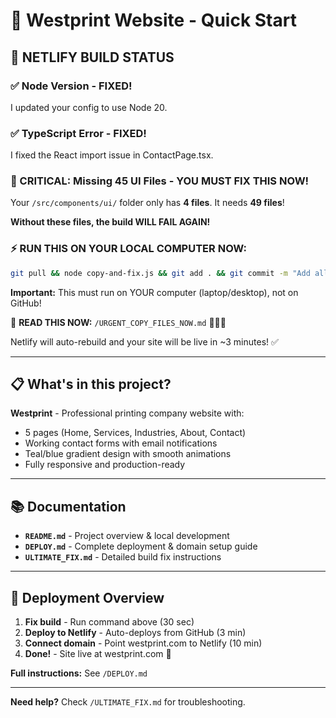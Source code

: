 # 🚀 Westprint Website - Quick Start

## 🚨 NETLIFY BUILD STATUS

### ✅ Node Version - FIXED!
I updated your config to use Node 20.

### ✅ TypeScript Error - FIXED!
I fixed the React import issue in ContactPage.tsx.

### 🚨 CRITICAL: Missing 45 UI Files - YOU MUST FIX THIS NOW!
Your `/src/components/ui/` folder only has **4 files**. It needs **49 files**!

**Without these files, the build WILL FAIL AGAIN!**

### ⚡ RUN THIS ON YOUR LOCAL COMPUTER NOW:

```bash
git pull && node copy-and-fix.js && git add . && git commit -m "Add all UI components" && git push
```

**Important:** This must run on YOUR computer (laptop/desktop), not on GitHub!

📖 **READ THIS NOW:** `/URGENT_COPY_FILES_NOW.md` 🚨🚨🚨

Netlify will auto-rebuild and your site will be live in ~3 minutes! ✅

---

## 📋 What's in this project?

**Westprint** - Professional printing company website with:
- 5 pages (Home, Services, Industries, About, Contact)
- Working contact forms with email notifications
- Teal/blue gradient design with smooth animations
- Fully responsive and production-ready

---

## 📚 Documentation

- **`README.md`** - Project overview & local development
- **`DEPLOY.md`** - Complete deployment & domain setup guide
- **`ULTIMATE_FIX.md`** - Detailed build fix instructions

---

## 🎯 Deployment Overview

1. **Fix build** - Run command above (30 sec)
2. **Deploy to Netlify** - Auto-deploys from GitHub (3 min)
3. **Connect domain** - Point westprint.com to Netlify (10 min)
4. **Done!** - Site live at westprint.com 🎉

**Full instructions:** See `/DEPLOY.md`

---

**Need help?** Check `/ULTIMATE_FIX.md` for troubleshooting.
